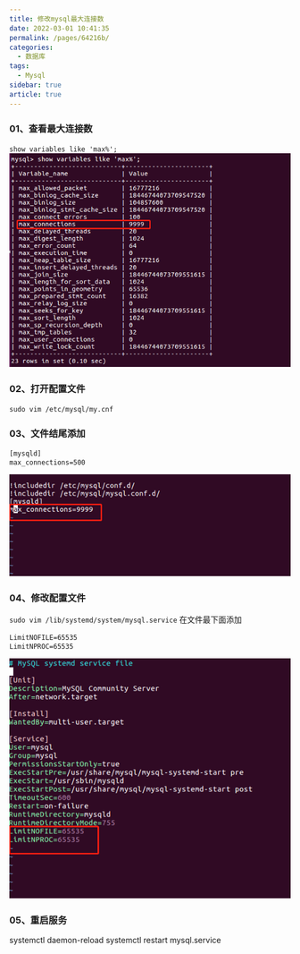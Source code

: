```yaml
---
title: 修改mysql最大连接数
date: 2022-03-01 10:41:35
permalink: /pages/64216b/
categories:
  - 数据库
tags:
  - Mysql
sidebar: true
article: true
---
```

### 01、查看最大连接数
`show variables like 'max%';`
![](./image_01/1.png)

### 02、打开配置文件
`sudo vim /etc/mysql/my.cnf`

### 03、文件结尾添加
```
[mysqld]
max_connections=500
```
![](./image_01/2.png)

### 04、修改配置文件
`sudo vim /lib/systemd/system/mysql.service`
在文件最下面添加
```
LimitNOFILE=65535
LimitNPROC=65535
```
![](./image_01/3.png)

### 05、重启服务
systemctl daemon-reload
systemctl restart mysql.service